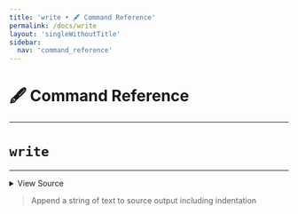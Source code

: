 ```yaml
---
title: 'write • 🖋️ Command Reference'
permalink: /docs/write
layout: 'singleWithoutTitle'
sidebar:
  nav: 'command_reference'
---
```


# 🖋️ Command Reference

---

# `write`

---



<details>
  <summary>View Source</summary>

{% highlight sh %}

__SHELLPEN_SOURCES_TEXTS[$SHELLPEN_PEN_INDEX]+="$(!fn --shellpen-private writeDSL getIndent)$*"
!fn --shellpen-private writeDSL --mark-last-not-empty
{% endhighlight %}

</details>



> Append a string of text to source output including indentation







